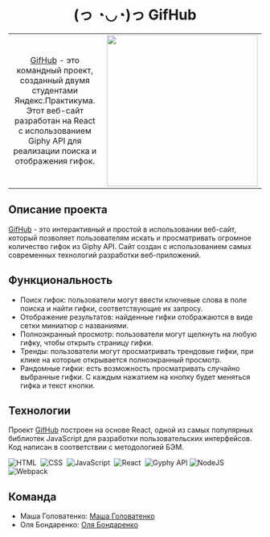 <h1 align='center'> (っ ◔◡◔)っ GifHub</h1>

<table border="0">
 <tr>
    <td><p align='center'><a href="/" target="_blank">GifHub</a> - это командный проект, созданный двумя студентами Яндекс.Практикума. Этот веб-сайт разработан на React с использованием Giphy API для реализации поиска и отображения гифок.</p></td>
    <td><img align="right" src="https://media.giphy.com/media/2IudUHdI075HL02Pkk/giphy.gif" width="300" height="300"/></td>
 </tr>
</table>

<h2> Описание проекта </h2>

<a href="/" target="_blank">GifHub</a> - это интерактивный и простой в использовании веб-сайт, который позволяет пользователям искать и просматривать огромное количество гифок из Giphy API. Сайт создан с использованием самых современных технологий разработки веб-приложений.

## Функциональность

- Поиск гифок: пользователи могут ввести ключевые слова в поле поиска и найти гифки, соответствующие их запросу.
- Отображение результатов: найденные гифки отображаются в виде сетки миниатюр с названиями.
- Полноэкранный просмотр: пользователи могут щелкнуть на любую гифку, чтобы открыть страницу гифки.
- Тренды: пользователи могут просматривать трендовые гифки, при клике на которые открывается полноэкранный просмотр.
- Рандомные гифки: есть возможность просматривать случайно выбранные гифки. С каждым нажатием на кнопку будет меняться гифка и текст кнопки.

## Технологии

Проект <a href="/" target="_blank">GifHub</a> построен на основе React, одной из самых популярных библиотек JavaScript для разработки пользовательских интерфейсов. Код написан в соответствии с методологией БЭМ.

<div>
  <img src="https://img.shields.io/badge/html5-%23E34F26.svg?style=for-the-badge&logo=html5&logoColor=white" title="HTML5" alt="HTML"/>&nbsp;
  <img src="https://img.shields.io/badge/css3-6DA55F.svg?style=for-the-badge&logo=css3&logoColor=blue"  title="CSS3" alt="CSS" />&nbsp;
  <img src="https://img.shields.io/badge/javascript-%23323330.svg?style=for-the-badge&logo=javascript&logoColor=%23F7DF1E" title="JavaScript" alt="JavaScript"/>&nbsp;
  <img src="https://img.shields.io/badge/react-%2320232a.svg?style=for-the-badge&logo=react&logoColor=%2361DAFB" title="React" alt="React"/>&nbsp;
  <img src="https://img.shields.io/badge/giphy-%2320232a.svg?style=for-the-badge&logoColor=white" title="Gyphy API" **alt="Giphy"/>
  <img src="https://img.shields.io/badge/node.js-6DA55F?style=for-the-badge&logo=node.js&logoColor=white" title="NodeJS" alt="NodeJS"/>&nbsp;
  <img src="https://img.shields.io/badge/webpack-%238DD6F9.svg?style=for-the-badge&logo=webpack&logoColor=black" title="Webpack" **alt="Webpack"/>
</div>

## Команда

- Маша Головатенко: [Маша Головатенко](https://github.com/m-golovatenko)
- Оля Бондаренко: [Оля Бондаренко](https://github.com/bonnhelga86)
